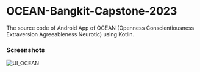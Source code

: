 # OCEAN-Bangkit-Capstone-2023
The source code of Android App of OCEAN (Openness Conscientiousness Extraversion Agreeableness Neurotic) using Kotlin.

### Screenshots
![UI_OCEAN](https://drive.google.com/file/d/1a-3HoBNU3g43jVI0w-Uv4RWmgkIQeGOa/view?usp=drive_link)
